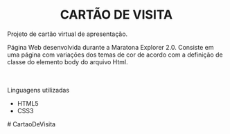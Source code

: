 <h1 align="center">CARTÃO DE VISITA</h1>

<p align="justify">Projeto de cartão virtual de apresentação. 

<article>

Página Web desenvolvida durante a Maratona Explorer 2.0. Consiste em uma página com variações dos temas de cor de acordo com a definição de classe do elemento body do arquivo Html.

</article>

<article><br></br>Linguagens utilizadas

<ul>

<li>HTML5</li>
<li>CSS3</li>

</ul>

</article>

</p># CartaoDeVisita
